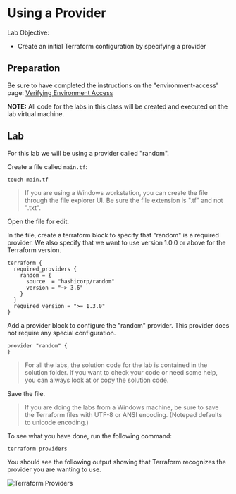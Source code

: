 # Using a Provider

Lab Objective:
- Create an initial Terraform configuration by specifying a provider

## Preparation

Be sure to have completed the instructions on the "environment-access" page: [Verifying Environment Access](../environment-access/environment-access.md)

**NOTE:** All code for the labs in this class will be created and executed on the lab virtual machine.

## Lab

For this lab we will be using a provider called "random".

Create a file called `main.tf`:

```
touch main.tf
```

> If you are using a Windows workstation, you can create the file through the file explorer UI.  Be sure the file extension is ".tf" and not ".txt".

Open the file for edit.

In the file, create a terraform block to specify that "random" is a required provider.  We also specify that we want to use version 1.0.0 or above for the Terraform version.

```
terraform {
  required_providers {
    random = {
      source  = "hashicorp/random"
      version = "~> 3.6"
    }
  }
  required_version = ">= 1.3.0"
}
```

Add a provider block to configure the "random" provider. This provider does not require any special configuration.

```
provider "random" {
}
```

> For all the labs, the solution code for the lab is contained in the solution folder.  If you want to check your code or need some help, you can always look at or copy the solution code.

Save the file.

>  If you are doing the labs from a Windows machine, be sure to save the Terraform files with UTF-8 or ANSI encoding. (Notepad defaults to unicode encoding.)

To see what you have done, run the following command:

```
terraform providers
```

You should see the following output showing that Terraform recognizes the provider you are wanting to use.

![Terraform Providers](./images/tf-providers.png "Terraform Providers Output")
